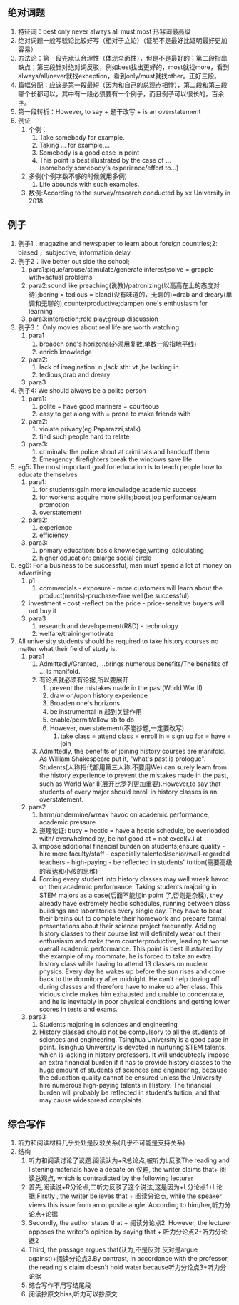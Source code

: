 ## 绝对词题
1. 特征词：best only never always all must most 形容词最高级
2. 绝对词题一般写驳论比较好写（相对于立论）（证明不是最好比证明最好更加容易）
3. 方法论：第一段先承认合理性（体现全面性），但是不是最好的；第二段指出缺点；第三段针对绝对词反驳，例如best找出更好的，most就找more，看到always/all/never就找exception，看到only/must就找other。正好三段。
4. 篇幅分配：应该是第一段最短（因为和自己的总观点相悖），第二段和第三段哪个长都可以，其中有一段必须要有一个例子，而且例子可以很长的，百余字。
5. 第一段转折：However, to say + 题干改写 + is an overstatement
6. 例证
   1. 个例： 
      1. Take somebody for example.
      2. Taking ... for example,... 
      3. Somebody is a good case in point
      4. This point is best illustrated by the case of ...(somebody,somebody's experience/effort to...)
   2. 多例(个例字数不够的时候就用多例)
      1. Life abounds with such examples.
   3. 数例:According to the survey/research conducted by xx University in 2018

## 例子

1. 例子1：magazine and newspaper to learn about foreign countries;2: biased ，subjective, information delay
2. 例子2：live better out side the school; 
   1. para1:pique/arouse/stimulate/generate interest;solve = grapple with+actual problems
   2. para2:sound like preaching(说教)/patronizing(以高高在上的态度对待);boring = tedious = bland(没有味道的，无聊的)=drab and dreary(单调和无聊的);counterproductive;dampen one's enthusiasm for learning
   3. para3:interaction;role play;group discussion
3. 例子3： Only movies about real life are worth watching
   1.  para1
       1.  broaden one's horizons(必须用复数,单数一般指地平线)
       2.  enrich knowledge
   2.  para2:
       1.  lack of imagination: n.;lack sth: vt.;be lacking in.
       2.  tedious,drab and dreary
   3.  para3
4. 例子4: We should always be a polite person
    1. para1:
       1. polite = have good manners = courteous
       2. easy to get along with = prone to make friends with
    2. para2:
       1. violate privacy(eg.Paparazzi,stalk)
       2. find such people hard to relate
    3. para3:
       1. criminals: the police shout at criminals and handcuff them
       2. Emergency: firefighters  break the windows  save life
5. eg5: The most important goal for education is to teach people how to educate themselves
   1. para1:
      1. for students:gain more knowledge;academic success
      2. for workers: acquire more skills;boost job performance/earn promotion
      3. overstatement
   2. para2:
      1. experience
      2. efficiency
   3. para3:
      1. primary education: basic knowledge,writing ,calculating
      2. higher education: enlarge social circle
6. eg6: For a business to be successful, man must spend a lot of money on advertising
   1. p1
      1. commercials - exposure - more customers will learn about the product(merits)-pruchase-fare well(be successful)
   2. investment - cost -reflect on the price - price-sensitive buyers will not buy it
   3. para3
      1. research and developement(R&D) - technology
      2. welfare/training-motivate
7. All university students should be required to take history courses no matter what their field of study is.
   1. para1
      1. Admittedly/Granted, ...brings numerous benefits/The benefits of ... is manifold.
      2. 有论点就必须有论据,所以要展开
         1. prevent the mistakes made in the past(World War II)
         2. draw on/upon history experience
         3. Broaden one's horizons
         4. be instrumental in 起到关键作用
         5. enable/permit/allow sb to do
         6. However, overstatement(不能抄题,一定要改写)
            1. take class = attend class = enroll in = sign up for = have = join
      3. Admittedly, the benefits of joining history courses are manifold. As William Shakespeare put it, "what's past is prologue". Students(人称指代都用第三人称,不要用We) can surely learn from the history experience to prevent the mistakes made in the past, such as World War II(展开比罗列更加重要).However,to say that students of every major should enroll in history classes is an overstatement.
   2. para2
      1. harm/undermine/wreak havoc on academic performance, academic pressure
      2. 道理论证: busy = hectic = have a hectic schedule, be overloaded with/ overwhelmed by, be not good at = not excel(v.) at
      3. impose additional financial burden on students;ensure quality - hire more faculty/staff  - especially talented/senior/well-regarded teachers - high-paying - be reflected in students' tuition(需要高级的表达和小孩的思维)
      4. Forcing every student into history classes may well wreak havoc on their academic performance. Taking students majoring in STEM majors as a case(后面不能加in point 了,否则是杂糅), they already have extremely hectic schedules, running between class buildings and laboratories every single day. They have to beat their brains out to complete their homework and prepare formal presentations about their science project frequently. Adding history classes to their course list will definitely wear out their enthusiasm and make them counterproductive, leading to worse overall academic performance. This point is best illustrated by the example of my roommate, he is forced to take an extra history class while having to attend 13 classes on nuclear physics. Every day he wakes up before the sun rises and come back to the dormitory after midnight. He can’t help dozing off during classes and therefore have to make up after class. This vicious circle makes him exhausted and unable to concentrate, and he is inevitably in poor physical conditions and getting lower scores in tests and exams.
   3. para3
      1. Students majoring in sciences and engineering
      2. History classed should not be compulsory to all the students of sciences and engineering. Tsinghua University is a good case in point. Tsinghua University is devoted in nurturing STEM talents, which is lacking in history professors. It will undoubtedly impose an extra financial burden if it has to provide history classes to the huge amount of students of sciences and engineering, because the education quality cannot be ensured unless the University hire numerous high-paying talents in History. The financial burden will probably be reflected in student’s tuition, and that may cause widespread complaints.

## 综合写作

1. 听力和阅读材料几乎处处是反驳关系(几乎不可能是支持关系)
2. 结构
   1. 听力和阅读讨论了议题.阅读认为+R总论点,被听力L反驳The reading and listening materials have a debate on 议题, the writer claims that+ 阅读总观点, which is contradicted by the following lecturer
   2. 首先,阅读说+R分论点,二听力反驳了这个说法,这是因为+L分论点1+L论据;Firstly , the writer believes that + 阅读分论点, while the speaker views this issue from an opposite angle. According to him/her,听力分论点+论据
   3. Secondly, the author states that + 阅读分论点2. However, the lecturer opposes the writer's opinion by saying that + 听力分论点2+听力分论据2
   4. Third, the passage argues that(认为,不是反对,反对是argue against)+阅读分论点3.By contrast, in accordance with the professor, the reading's claim doesn't hold water because听力分论点3+听力分论据
   5. 综合写作不用写结尾段
   6. 阅读抄原文biss,听力可以抄原文.
